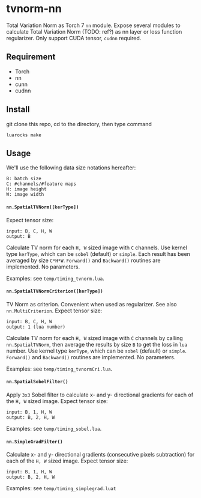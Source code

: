 # tvnorm-nn
Total Variation Norm as Torch 7 `nn` module. Expose several modules to calculate Total Variation Norm (TODO: ref?) as nn layer or loss function regularizer.
Only support CUDA tensor, `cudnn` required. 

## Requirement
* Torch
* nn
* cunn
* cudnn

## Install
git clone this repo, cd to the directory, then type command
```
luarocks make
```

## Usage
We'll use the following data size notations hereafter:
```
B: batch size
C: #channels/#feature maps
H: image height
W: image width
```

#### `nn.SpatialTVNorm([kerType])`
Expect tensor size:
```
input: B, C, H, W
output: B
```
Calculate TV norm for each `H, W` sized image with `C` channels. 
Use kernel type `kerType`, which can be `sobel` (default) or `simple`.
Each result has been averaged by size `C*H*W`.
`Forward()` and `Backward()` routines are implemented. No parameters.

Examples: see `temp/timing_tvnorm.lua`.

#### `nn.SpatialTVNormCriterion([kerType])`
TV Norm as criterion. Convenient when used as regularizer. See also `nn.MultiCriterion`.
Expect tensor size:
```
input: B, C, H, W
output: 1 (lua number)
```
Calculate TV norm for each `H, W` sized image with `C` channels by calling `nn.SpatialTVNorm`, 
then average the results by size `B` to get the loss in `lua` number.
Use kernel type `kerType`, which can be `sobel` (default) or `simple`.
`Forward()` and `Backward()` routines are implemented. No parameters.

Examples: see `temp/timing_tvnormCri.lua`.

#### `nn.SpatialSobelFilter()`
Apply `3x3` Sobel filter to calculate x- and y- directional gradients for each of the `H, W` sized image. Expect tensor size:
```
input: B, 1, H, W
output: B, 2, H, W
```

Examples: see `temp/timing_sobel.lua`.

#### `nn.SimpleGradFilter()`
Calculate x- and y- directional gradients (consecutive pixels subtraction) for each of the `H, W` sized image. Expect tensor size:
```
input: B, 1, H, W
output: B, 2, H, W
```

Examples: see `temp/timing_simplegrad.luat`
